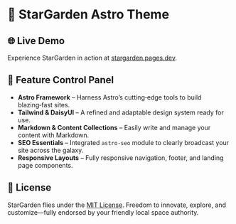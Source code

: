 # 🚀 StarGarden Astro Theme

## 🌐 Live Demo

Experience StarGarden in action at [stargarden.pages.dev](https://stargarden.pages.dev/).

## 🌌 Feature Control Panel

- **Astro Framework** – Harness Astro’s cutting‑edge tools to build blazing‑fast sites.
- **Tailwind & DaisyUI** – A refined and adaptable design system ready for use.
- **Markdown & Content Collections** – Easily write and manage your content with Markdown.
- **SEO Essentials** – Integrated `astro-seo` module to clearly broadcast your site across the galaxy.
- **Responsive Layouts** – Fully responsive navigation, footer, and landing page components.

## 📡 License

StarGarden flies under the [MIT License](LICENSE). Freedom to innovate, explore, and customize—fully endorsed by your friendly local space authority.
